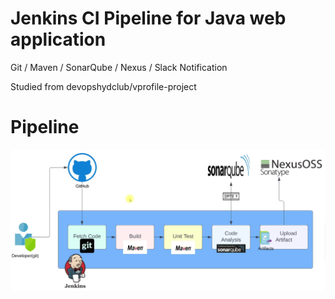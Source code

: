 # Jenkins CI Pipeline for Java web application

Git / Maven / SonarQube / Nexus / Slack Notification

Studied from devopshydclub/vprofile-project
# Pipeline
![Jenkins](jenkins-paac.png)
